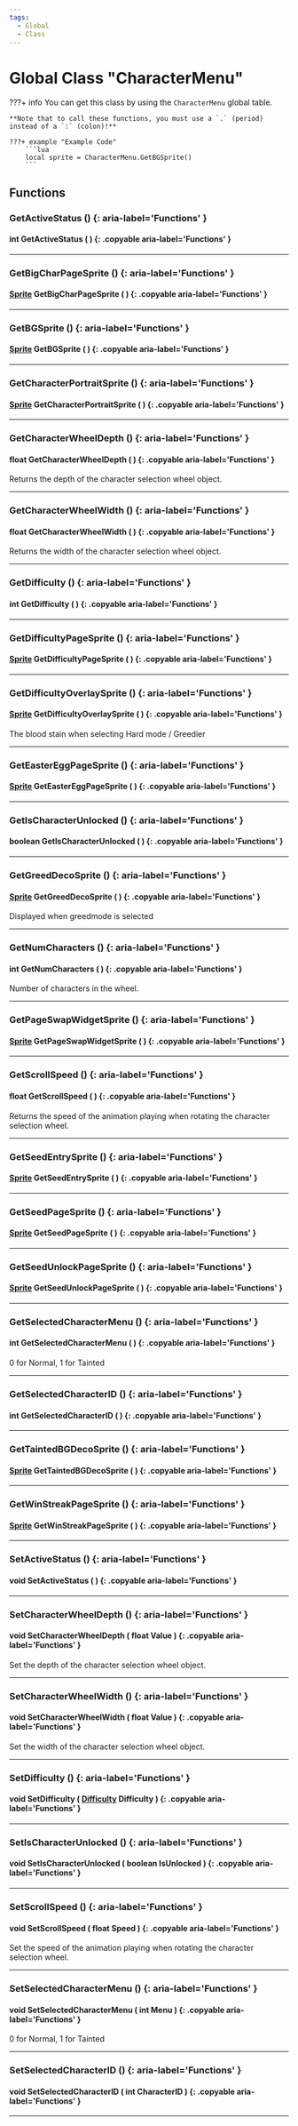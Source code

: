 ```yaml
---
tags:
  - Global
  - Class
---
```

# Global Class "CharacterMenu"

???+ info
    You can get this class by using the `CharacterMenu` global table.

    **Note that to call these functions, you must use a `.` (period) instead of a `:` (colon)!**
    
    ???+ example "Example Code"
        ```lua
        local sprite = CharacterMenu.GetBGSprite()
        ```

## Functions

### GetActiveStatus () {: aria-label='Functions' }
#### int GetActiveStatus ( ) {: .copyable aria-label='Functions' }

___
### GetBigCharPageSprite () {: aria-label='Functions' }
#### [Sprite](../Sprite.md) GetBigCharPageSprite ( ) {: .copyable aria-label='Functions' }

___
### GetBGSprite () {: aria-label='Functions' }
#### [Sprite](../Sprite.md) GetBGSprite ( ) {: .copyable aria-label='Functions' }

___
### GetCharacterPortraitSprite () {: aria-label='Functions' }
#### [Sprite](../Sprite.md) GetCharacterPortraitSprite ( ) {: .copyable aria-label='Functions' }

___
### GetCharacterWheelDepth () {: aria-label='Functions' }
#### float GetCharacterWheelDepth ( ) {: .copyable aria-label='Functions' }
Returns the depth of the character selection wheel object.
___
### GetCharacterWheelWidth () {: aria-label='Functions' }
#### float GetCharacterWheelWidth ( ) {: .copyable aria-label='Functions' }
Returns the width of the character selection wheel object.
___
### GetDifficulty () {: aria-label='Functions' }
#### int GetDifficulty ( ) {: .copyable aria-label='Functions' }

___
### GetDifficultyPageSprite () {: aria-label='Functions' }
#### [Sprite](../Sprite.md) GetDifficultyPageSprite ( ) {: .copyable aria-label='Functions' }

___
### GetDifficultyOverlaySprite () {: aria-label='Functions' }
#### [Sprite](../Sprite.md) GetDifficultyOverlaySprite ( ) {: .copyable aria-label='Functions' }
The blood stain when selecting Hard mode / Greedier
___
### GetEasterEggPageSprite () {: aria-label='Functions' }
#### [Sprite](../Sprite.md) GetEasterEggPageSprite ( ) {: .copyable aria-label='Functions' }

___
### GetIsCharacterUnlocked () {: aria-label='Functions' }
#### boolean GetIsCharacterUnlocked ( ) {: .copyable aria-label='Functions' }

___
### GetGreedDecoSprite () {: aria-label='Functions' }
#### [Sprite](../Sprite.md) GetGreedDecoSprite ( ) {: .copyable aria-label='Functions' }
Displayed when greedmode is selected
___
### GetNumCharacters () {: aria-label='Functions' }
#### int GetNumCharacters ( ) {: .copyable aria-label='Functions' }
Number of characters in the wheel. 
___
### GetPageSwapWidgetSprite () {: aria-label='Functions' }
#### [Sprite](../Sprite.md) GetPageSwapWidgetSprite ( ) {: .copyable aria-label='Functions' }

___
### GetScrollSpeed () {: aria-label='Functions' }
#### float GetScrollSpeed ( ) {: .copyable aria-label='Functions' }
Returns the speed of the animation playing when rotating the character selection wheel.
___
### GetSeedEntrySprite () {: aria-label='Functions' }
#### [Sprite](../Sprite.md) GetSeedEntrySprite ( ) {: .copyable aria-label='Functions' }

___
### GetSeedPageSprite () {: aria-label='Functions' }
#### [Sprite](../Sprite.md) GetSeedPageSprite ( ) {: .copyable aria-label='Functions' }

___
### GetSeedUnlockPageSprite () {: aria-label='Functions' }
#### [Sprite](../Sprite.md) GetSeedUnlockPageSprite ( ) {: .copyable aria-label='Functions' }

___
### GetSelectedCharacterMenu () {: aria-label='Functions' }
#### int GetSelectedCharacterMenu ( ) {: .copyable aria-label='Functions' }
0 for Normal, 1 for Tainted
___
### GetSelectedCharacterID () {: aria-label='Functions' }
#### int GetSelectedCharacterID ( ) {: .copyable aria-label='Functions' }

___
### GetTaintedBGDecoSprite () {: aria-label='Functions' }
#### [Sprite](../Sprite.md) GetTaintedBGDecoSprite ( ) {: .copyable aria-label='Functions' }

___
### GetWinStreakPageSprite () {: aria-label='Functions' }
#### [Sprite](../Sprite.md) GetWinStreakPageSprite ( ) {: .copyable aria-label='Functions' }

___
### SetActiveStatus () {: aria-label='Functions' }
#### void SetActiveStatus ( ) {: .copyable aria-label='Functions' }

___
### SetCharacterWheelDepth () {: aria-label='Functions' }
#### void SetCharacterWheelDepth ( float Value ) {: .copyable aria-label='Functions' }
Set the depth of the character selection wheel object.
___
### SetCharacterWheelWidth () {: aria-label='Functions' }
#### void SetCharacterWheelWidth ( float Value ) {: .copyable aria-label='Functions' }
Set the width of the character selection wheel object.
___
### SetDifficulty () {: aria-label='Functions' }
#### void SetDifficulty ( [Difficulty](https://wofsauge.github.io/IsaacDocs/rep/enums/Difficulty.html) Difficulty ) {: .copyable aria-label='Functions' }

___
### SetIsCharacterUnlocked () {: aria-label='Functions' }
#### void SetIsCharacterUnlocked ( boolean IsUnlocked ) {: .copyable aria-label='Functions' }

___
### SetScrollSpeed () {: aria-label='Functions' }
#### void SetScrollSpeed ( float Speed ) {: .copyable aria-label='Functions' }
Set the speed of the animation playing when rotating the character selection wheel.
___
### SetSelectedCharacterMenu () {: aria-label='Functions' }
#### void SetSelectedCharacterMenu ( int Menu ) {: .copyable aria-label='Functions' }
0 for Normal, 1 for Tainted
___
### SetSelectedCharacterID () {: aria-label='Functions' }
#### void SetSelectedCharacterID ( int CharacterID ) {: .copyable aria-label='Functions' }

___
